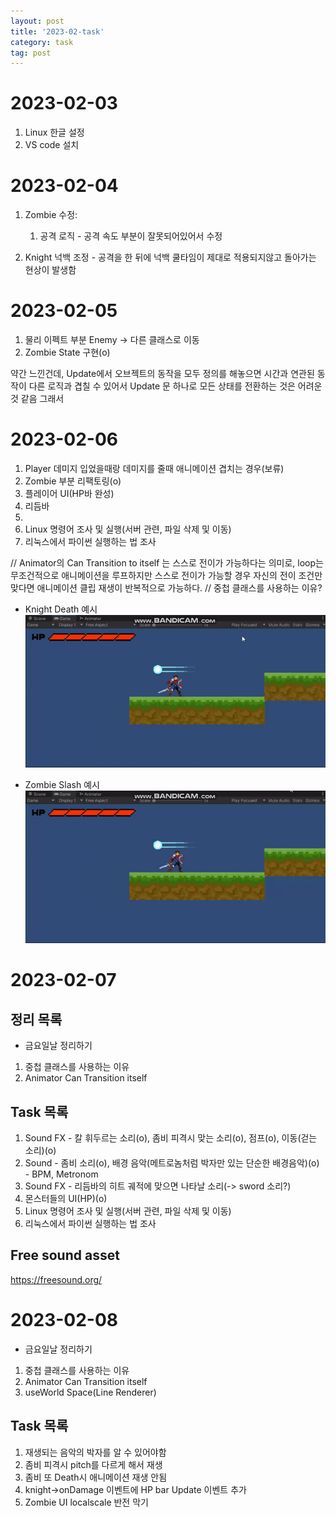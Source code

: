 ```yaml
---
layout: post
title: '2023-02-task'
category: task
tag: post
---
```


# 2023-02-03
1. Linux 한글 설정
2. VS code 설치

# 2023-02-04
1. Zombie 수정:  
   1. 공격 로직 - 공격 속도 부분이 잘못되어있어서 수정

2. Knight 넉백 조정 - 공격을 한 뒤에 넉백 쿨타임이 제대로 적용되지않고 돌아가는 현상이 발생함

# 2023-02-05
1. 물리 이펙트 부분 Enemy -> 다른 클래스로 이동
2. Zombie State 구현(o)


약간 느낀건데, Update에서 오브젝트의 동작을 모두 정의를 해놓으면 시간과 연관된 동작이 다른 로직과 겹칠 수 있어서 Update 문 하나로 모든 상태를 전환하는 것은 어려운 것 같음
그래서 

# 2023-02-06
1. Player 데미지 입었을때랑 데미지를 줄때 애니메이션 겹치는 경우(보류)
2. Zombie 부분 리팩토링(o)
3. 플레이어 UI(HP바 완성)
4. 리듬바
5. 
6. Linux 명령어 조사 및 실행(서버 관련, 파일 삭제 및 이동)
7. 리눅스에서 파이썬 실행하는 법 조사

// Animator의 Can Transition to itself 는 스스로 전이가 가능하다는 의미로, loop는 무조건적으로 애니메이션을 루프하지만 스스로 전이가 가능할 경우 자신의 전이 조건만 맞다면 애니메이션 클립 재생이 반복적으로 가능하다.
// 중첩 클래스를 사용하는 이유?

- Knight Death 예시
![](/asset/gifs/Knight_Death_ex.gif)

- Zombie Slash 예시
![](/asset/gifs/Zombie_Slash_ex.gif)

# 2023-02-07

## 정리 목록
* 금요일날 정리하기
1. 중첩 클래스를 사용하는 이유
2. Animator Can Transition itself


## Task 목록
1. Sound FX - 칼 휘두르는 소리(o), 좀비 피격시 맞는 소리(o), 점프(o), 이동(걷는 소리)(o)
2. Sound - 좀비 소리(o), 배경 음악(메트로놈처럼 박자만 있는 단순한 배경음악)(o) - BPM, Metronom
3. Sound FX - 리듬바의 히트 궤적에 맞으면 나타날 소리(-> sword 소리?)
4. 몬스터들의 UI(HP)(o)
6. Linux 명령어 조사 및 실행(서버 관련, 파일 삭제 및 이동)
7. 리눅스에서 파이썬 실행하는 법 조사

## Free sound asset 
<https://freesound.org/>

# 2023-02-08
* 금요일날 정리하기
1. 중첩 클래스를 사용하는 이유
2. Animator Can Transition itself
3. useWorld Space(Line Renderer)

## Task 목록
1. 재생되는 음악의 박자를 알 수 있어야함
2. 좀비 피격시 pitch를 다르게 해서 재생
3. 좀비 또 Death시 애니메이션 재생 안됨
4. knight->onDamage 이벤트에 HP bar Update 이벤트 추가
5. Zombie UI localscale 반전 막기

